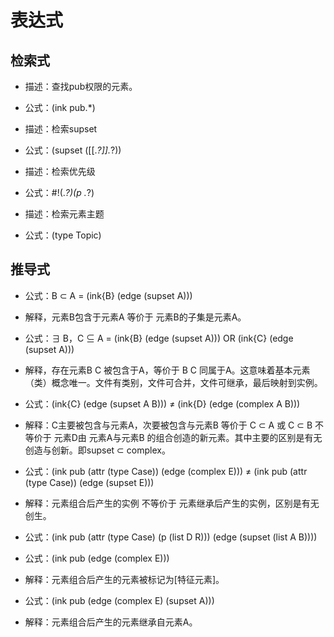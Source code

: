 # 表达式

## 检索式

- 描述：查找pub权限的元素。
- 公式：\(ink pub.*\)

- 描述：检索supset
- 公式：\(supset (\[\[.*?\]\].*?)\)

- 描述：检索优先级
- 公式：#!(.*?)\(p .*?\)

- 描述：检索元素主题
- 公式：(type Topic)

## 推导式

- 公式：B ⊂ A = (ink{B} (edge (supset A)))
- 解释，元素B包含于元素A 等价于 元素B的子集是元素A。

- 公式：∃ B，C ⊆ A = (ink{B} (edge (supset A))) OR (ink{C} (edge (supset A)))
- 解释，存在元素B C 被包含于A，等价于 B C 同属于A。这意味着基本元素（类）概念唯一。文件有类别，文件可合并，文件可继承，最后映射到实例。

- 公式：(ink{C} (edge (supset A B)))  ≠ (ink{D} (edge (complex A B)))
- 解释：C主要被包含与元素A，次要被包含与元素B 等价于 C ⊂ A 或 C ⊂ B 不等价于 元素D由 元素A与元素B 的组合创造的新元素。其中主要的区别是有无创造与创新。即supset ⊂ complex。

- 公式：(ink pub (attr (type Case)) (edge (complex E))) ≠ (ink pub (attr (type Case)) (edge (supset E)))
- 解释：元素组合后产生的实例 不等价于 元素继承后产生的实例，区别是有无创生。

- 公式：(ink pub (attr (type Case) (p (list D R))) (edge (supset (list A B))))

- 公式：(ink pub (edge (complex E)))
- 解释：元素组合后产生的元素被标记为[特征元素]。

- 公式：(ink pub (edge (complex E) (supset A)))
- 解释：元素组合后产生的元素继承自元素A。
